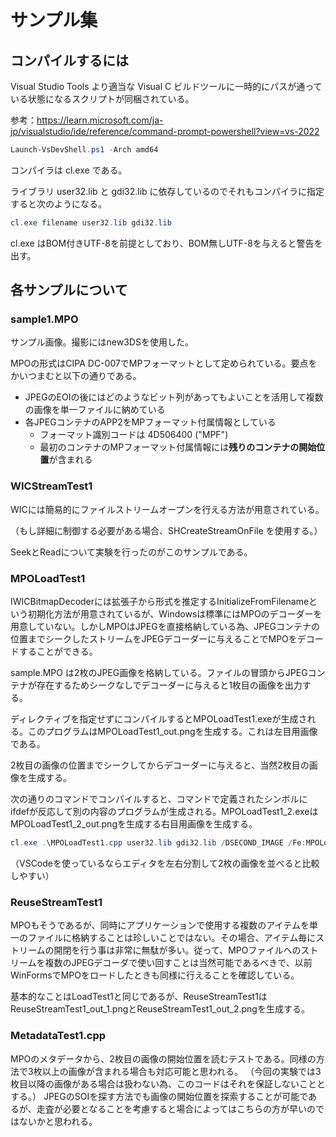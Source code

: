 # サンプル集

## コンパイルするには

Visual Studio Tools より適当な Visual C ビルドツールに一時的にパスが通っている状態になるスクリプトが同梱されている。

参考：<https://learn.microsoft.com/ja-jp/visualstudio/ide/reference/command-prompt-powershell?view=vs-2022>

```ps1
Launch-VsDevShell.ps1 -Arch amd64
```

コンパイラは cl.exe である。

ライブラリ user32.lib と gdi32.lib に依存しているのでそれもコンパイラに指定すると次のようになる。

```ps1
cl.exe filename user32.lib gdi32.lib
```

cl.exe はBOM付きUTF-8を前提としており、BOM無しUTF-8を与えると警告を出す。

## 各サンプルについて

### sample1.MPO

サンプル画像。撮影にはnew3DSを使用した。

MPOの形式はCIPA DC-007でMPフォーマットとして定められている。要点をかいつまむと以下の通りである。

+ JPEGのEOIの後にはどのようなビット列があってもよいことを活用して複数の画像を単一ファイルに納めている
+ 各JPEGコンテナのAPP2をMPフォーマット付属情報としている
  + フォーマット識別コードは 4D506400 ("MPF")
  + 最初のコンテナのMPフォーマット付属情報には**残りのコンテナの開始位置**が含まれる

### WICStreamTest1

WICには簡易的にファイルストリームオープンを行える方法が用意されている。

（もし詳細に制御する必要がある場合、SHCreateStreamOnFile を使用する。）

SeekとReadについて実験を行ったのがこのサンプルである。

### MPOLoadTest1

IWICBitmapDecoderには拡張子から形式を推定するInitializeFromFilenameという初期化方法が用意されているが、Windowsは標準にはMPOのデコーダーを用意していない。しかしMPOはJPEGを直接格納している為、JPEGコンテナの位置までシークしたストリームをJPEGデコーダーに与えることでMPOをデコードすることができる。

sample.MPO は2枚のJPEG画像を格納している。ファイルの冒頭からJPEGコンテナが存在するためシークなしでデコーダーに与えると1枚目の画像を出力する。

ディレクティブを指定せずにコンパイルするとMPOLoadTest1.exeが生成される。このプログラムはMPOLoadTest1_out.pngを生成する。これは左目用画像である。

2枚目の画像の位置までシークしてからデコーダーに与えると、当然2枚目の画像を生成する。

次の通りのコマンドでコンパイルすると、コマンドで定義されたシンボルにifdefが反応して別の内容のプログラムが生成される。MPOLoadTest1_2.exeはMPOLoadTest1_2_out.pngを生成する右目用画像を生成する。

```ps1
cl.exe .\MPOLoadTest1.cpp user32.lib gdi32.lib /DSECOND_IMAGE /Fe:MPOLoadTest1_2.exe
```

（VSCodeを使っているならエディタを左右分割して2枚の画像を並べると比較しやすい）

### ReuseStreamTest1

MPOもそうであるが、同時にアプリケーションで使用する複数のアイテムを単一のファイルに格納することは珍しいことではない。その場合、アイテム毎にストリームの開閉を行う事は非常に無駄が多い。従って、MPOファイルへのストリームを複数のJPEGデコーダで使い回すことは当然可能であるべきで、以前WinFormsでMPOをロードしたときも同様に行えることを確認している。

基本的なことはLoadTest1と同じであるが、ReuseStreamTest1はReuseStreamTest1_out_1.pngとReuseStreamTest1_out_2.pngを生成する。

### MetadataTest1.cpp

MPOのメタデータから、2枚目の画像の開始位置を読むテストである。同様の方法で3枚以上の画像が含まれる場合も対応可能と思われる。
（今回の実験では3枚目以降の画像がある場合は扱わない為、このコードはそれを保証しないこととする。）
JPEGのSOIを探す方法でも画像の開始位置を探索することが可能であるが、走査が必要となることを考慮すると場合によってはこちらの方が早いのではないかと思われる。
